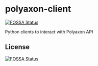 # polyaxon-client
[![FOSSA Status](https://app.fossa.io/api/projects/git%2Bgithub.com%2Fpolyaxon%2Fpolyaxon-client.svg?type=shield)](https://app.fossa.io/projects/git%2Bgithub.com%2Fpolyaxon%2Fpolyaxon-client?ref=badge_shield)

Python clients to interact with Polyaxon API


## License
[![FOSSA Status](https://app.fossa.io/api/projects/git%2Bgithub.com%2Fpolyaxon%2Fpolyaxon-client.svg?type=large)](https://app.fossa.io/projects/git%2Bgithub.com%2Fpolyaxon%2Fpolyaxon-client?ref=badge_large)